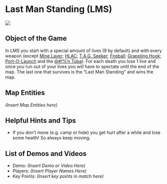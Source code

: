 Last Man Standing (LMS)
=======================

![](http://pics.nexuizninjaz.com/images/v73uorgsp9f5stya1zx.jpg)

Object of the Game
------------------

In LMS you start with a special amount of lives (9 by default) and with every weapon (except [Mine Layer](../Weapons); [HLAC](../Weapons); [T.A.G. Seeker](../Weapons); [Fireball](../Weapons); [Grappling Hook](../Weapons); [Port-O-Launch](../Weapons) and the [@#!%’n Tuba](../Weapons)). For each death you lose 1 live and once you run out of your lives you will have to spectate until the end of the map. The last one that survives is the “Last Man Standing” and wins the map.

Map Entities
------------

_(Insert Map Entities here)_

Helpful Hints and Tips
----------------------

- If you don’t move (e.g. camp or hide) you get hurt after a while and lose some health! So always keep moving.

List of Demos and Videos
------------------------

-   Demo: _(Insert Demo or Video Here)_
-   Players: _(Insert Player Names Here)_
-   Key Points: _(Insert key points in match here)_

